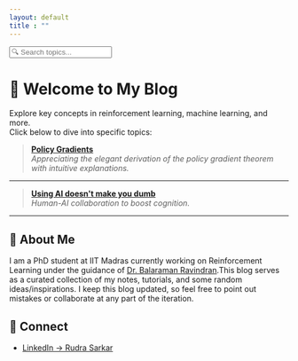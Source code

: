 ```yaml
---
layout: default
title : ""
---
```


<link rel="stylesheet" href="/assets/theme.css">
<script src="/assets/theme-toggle.js" defer></script>
<link rel="icon" href="/assets/favicon.png" type="image/png">


<input type="text" id="searchInput" placeholder="🔍 Search topics..." />

<ul id="searchList">
  <!-- JS will populate this -->
</ul>

<script defer>
  document.addEventListener("DOMContentLoaded", async () => {
    const input = document.getElementById("searchInput");
    const list = document.getElementById("searchList");

    const res = await fetch('/data/posts.json');
    const posts = await res.json();

    function render(filtered) {
      list.innerHTML = filtered.map(p =>
        `<li>
           <a href="${p.url}">📌 ${p.title}</a><br>
           <small>${p.desc}</small>
         </li>`).join('');
    }

    render(posts);

    input.addEventListener("input", () => {
      const q = input.value.toLowerCase();
      render(posts.filter(p => p.title.toLowerCase().includes(q) ||
                                p.desc.toLowerCase().includes(q)));
    });
  });
</script>



# 👋 Welcome to My Blog
Explore key concepts in reinforcement learning, machine learning, and more.  
Click below to dive into specific topics:

> **[Policy Gradients](policy-gradient.md)**  
> _Appreciating the elegant derivation of the policy gradient theorem with intuitive explanations._

---

> **[Using AI doesn't make you dumb](human_ai_loop.md)**  
_Human-AI collaboration to boost cognition._

---


## 🧠 About Me

I am a PhD student at IIT Madras currently working on Reinforcement Learning under the guidance of [Dr. Balaraman Ravindran](https://www.cse.iitm.ac.in/~ravindran/).This blog serves as a curated collection of my notes, tutorials, and some random ideas/inspirations. I keep this blog updated, so feel free to point out mistakes or collaborate at any part of the iteration.



## 🔗 Connect

- [LinkedIn → Rudra Sarkar](https://www.linkedin.com/in/rudra-sarkar-a411891a0/)


